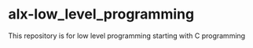 # alx-low_level_programming
This repository is for low level programming starting with C programming
